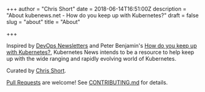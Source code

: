 +++
author = "Chris Short"
date = 2018-06-14T16:51:00Z
description = "About kubenews.net - How do you keep up with Kubernetes?"
draft = false
slug = "about"
title = "About"

+++

Inspired by [DevOps Newsletters](https://devopsnewsletters.com/) and Peter Benjamin's [How do you keep up with Kubernetes?](https://dev.to/petermbenjamin/how-do-you-keep-up-with-kubernetes-2209), Kubernetes News intends to be a resource to help  keep up with the wide ranging and rapidly evolving world of Kubernetes.

Curated by [Chris Short](https://linktr.ee/TheChrisShort).

[Pull Requests](https://github.com/chris-short/kubenews.net) are welcome! See [CONTRIBUTING.md](https://github.com/chris-short/kubenews.net/blob/master/CONTRIBUTING.md) for details.
